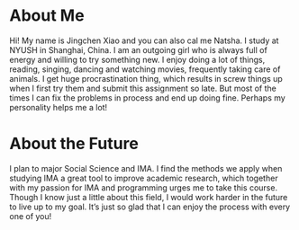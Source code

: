 # About Me
Hi! My name is Jingchen Xiao and you can also cal me Natsha. I study at NYUSH in Shanghai, China. I am an outgoing girl who is always full of energy and willing to try something new. I enjoy doing a lot of things, reading, singing, dancing and watching movies, frequently taking care of animals. I get huge procrastination thing, which results in screw things up when I first try them and submit this assignment so late. But most of the times I can fix the problems in process and end up doing fine. Perhaps my personality helps me a lot! 

# About the Future
I plan to major Social Science and IMA. I find the methods we apply when studying IMA a great tool to improve academic research, which together with my passion for IMA and programming urges me to take this course. Though I know just a little about this field, I would work harder in the future to live up to my goal. It’s just so glad that I can enjoy the process with every one of you! 





